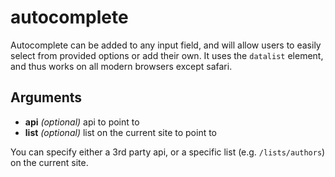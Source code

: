 # autocomplete

Autocomplete can be added to any input field, and will allow users to easily select from provided options or add their own. It uses the `datalist` element, and thus works on all modern browsers except safari.

## Arguments

* **api** _(optional)_ api to point to
* **list** _(optional)_ list on the current site to point to

You can specify either a 3rd party api, or a specific list (e.g. `/lists/authors`) on the current site.
